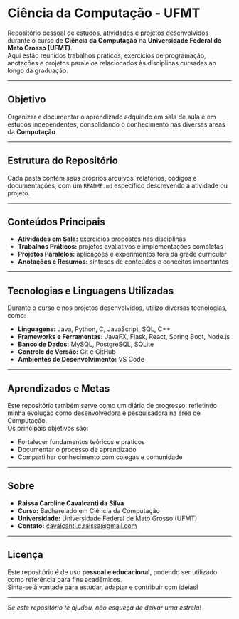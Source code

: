 # Ciência da Computação - UFMT

Repositório pessoal de estudos, atividades e projetos desenvolvidos durante o curso de **Ciência da Computação** na **Universidade Federal de Mato Grosso (UFMT)**.  
Aqui estão reunidos trabalhos práticos, exercícios de programação, anotações e projetos paralelos relacionados às disciplinas cursadas ao longo da graduação.

---

## Objetivo

Organizar e documentar o aprendizado adquirido em sala de aula e em estudos independentes, consolidando o conhecimento nas diversas áreas da **Computação**

---

## Estrutura do Repositório
Cada pasta contém seus próprios arquivos, relatórios, códigos e documentações, com um `README.md` específico descrevendo a atividade ou projeto.

---

## Conteúdos Principais

- **Atividades em Sala:** exercícios propostos nas disciplinas  
- **Trabalhos Práticos:** projetos avaliativos e implementações completas  
- **Projetos Paralelos:** aplicações e experimentos fora da grade curricular  
- **Anotações e Resumos:** sínteses de conteúdos e conceitos importantes  

---

## Tecnologias e Linguagens Utilizadas

Durante o curso e nos projetos desenvolvidos, utilizo diversas tecnologias, como:

- **Linguagens:** Java, Python, C, JavaScript, SQL, C++  
- **Frameworks e Ferramentas:** JavaFX, Flask, React, Spring Boot, Node.js  
- **Banco de Dados:** MySQL, PostgreSQL, SQLite  
- **Controle de Versão:** Git e GitHub  
- **Ambientes de Desenvolvimento:** VS Code

---

## Aprendizados e Metas

Este repositório também serve como um diário de progresso, refletindo minha evolução como desenvolvedora e pesquisadora na área de Computação.  
Os principais objetivos são:

- Fortalecer fundamentos teóricos e práticos  
- Documentar o processo de aprendizado  
- Compartilhar conhecimento com colegas e comunidade

---

## Sobre

- **Raissa Caroline Cavalcanti da Silva**
- **Curso:** Bacharelado em Ciência da Computação  
- **Universidade:** Universidade Federal de Mato Grosso (UFMT)  
- **Contato:** cavalcanti.c.raissa@gmail.com 

---

## Licença

Este repositório é de uso **pessoal e educacional**, podendo ser utilizado como referência para fins acadêmicos.  
Sinta-se à vontade para estudar, adaptar e contribuir com ideias!

---

*Se este repositório te ajudou, não esqueça de deixar uma estrela!*
